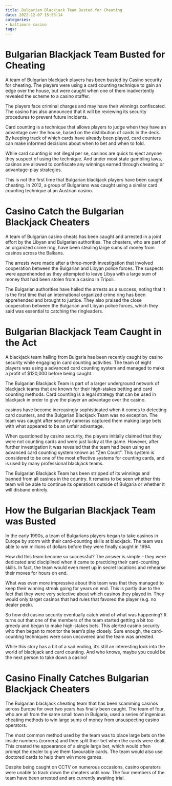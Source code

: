 ```yaml
---
title: Bulgarian Blackjack Team Busted for Cheating
date: 2022-12-07 15:55:14
categories:
- baltimore casino
tags:
---
```



#  Bulgarian Blackjack Team Busted for Cheating

A team of Bulgarian blackjack players has been busted by Casino security for cheating. The players were using a card counting technique to gain an edge over the house, but were caught when one of them inadvertently revealed the scheme to a casino staffer.

The players face criminal charges and may have their winnings confiscated. The casino has also announced that it will be reviewing its security procedures to prevent future incidents.

Card counting is a technique that allows players to judge when they have an advantage over the house, based on the distribution of cards in the deck. By keeping track of which cards have already been played, card counters can make informed decisions about when to bet and when to fold.

While card counting is not illegal per se, casinos are quick to eject anyone they suspect of using the technique. And under most state gambling laws, casinos are allowed to confiscate any winnings earned through cheating or advantage-play strategies.

This is not the first time that Bulgarian blackjack players have been caught cheating. In 2012, a group of Bulgarians was caught using a similar card counting technique at an Austrian casino.

#  Casino Catch the Bulgarian Blackjack Cheaters

A team of Bulgarian casino cheats has been caught and arrested in a joint effort by the Libyan and Bulgarian authorities. The cheaters, who are part of an organized crime ring, have been stealing large sums of money from casinos across the Balkans.

The arrests were made after a three-month investigation that involved cooperation between the Bulgarian and Libyan police forces. The suspects were apprehended as they attempted to leave Libya with a large sum of money that had been stolen from a casino in Tripoli.

The Bulgarian authorities have hailed the arrests as a success, noting that it is the first time that an international organized crime ring has been apprehended and brought to justice. They also praised the close cooperation between the Bulgarian and Libyan police forces, which they said was essential to catching the ringleaders.

#  Bulgarian Blackjack Team Caught in the Act

A blackjack team hailing from Bulgaria has been recently caught by casino security while engaging in card counting activities. The team of eight players was using a advanced card counting system and managed to make a profit of $120,000 before being caught.

The Bulgarian Blackjack Team is part of a larger underground network of blackjack teams that are known for their high-stakes betting and card counting methods. Card counting is a legal strategy that can be used in blackjack in order to give the player an advantage over the casino.

 casinos have become increasingly sophisticated when it comes to detecting card counters, and the Bulgarian Blackjack Team was no exception. The team was caught after security cameras captured them making large bets with what appeared to be an unfair advantage.

When questioned by casino security, the players initially claimed that they were not counting cards and were just lucky at the game. However, after further investigation it was revealed that the team had been using an advanced card counting system known as “Zen Count”. This system is considered to be one of the most effective systems for counting cards, and is used by many professional blackjack teams.

The Bulgarian Blackjack Team has been stripped of its winnings and banned from all casinos in the country. It remains to be seen whether this team will be able to continue its operations outside of Bulgaria or whether it will disband entirely.

#  How the Bulgarian Blackjack Team was Busted

In the early 1990s, a team of Bulgarians players began to take casinos in Europe by storm with their card-counting skills at blackjack. The team was able to win millions of dollars before they were finally caught in 1994.

How did this team become so successful? The answer is simple – they were dedicated and disciplined when it came to practicing their card-counting skills. In fact, the team would even meet up in secret locations and rehearse their moves for hours on end.

What was even more impressive about this team was that they managed to keep their winning streak going for years on end. This is partly due to the fact that they were very selective about which casinos they played in. They would only target casinos that had rules that favored the player (e.g. no dealer peek).

So how did casino security eventually catch wind of what was happening? It turns out that one of the members of the team started getting a bit too greedy and began to make high-stakes bets. This alerted casino security who then began to monitor the team’s play closely. Sure enough, the card-counting techniques were soon uncovered and the team was arrested.

While this story has a bit of a sad ending, it’s still an interesting look into the world of blackjack and card counting. And who knows, maybe you could be the next person to take down a casino!

#  Casino Finally Catches Bulgarian Blackjack Cheaters

The Bulgarian blackjack cheating team that has been scamming casinos across Europe for over two years has finally been caught. The team of four, who are all from the same small town in Bulgaria, used a series of ingenious cheating methods to win large sums of money from unsuspecting casino operators.

The most common method used by the team was to place large bets on the inside numbers (corners) and then split their bet when the cards were dealt. This created the appearance of a single large bet, which would often prompt the dealer to give them favourable cards. The team would also use doctored cards to help them win more games.

Despite being caught on CCTV on numerous occasions, casino operators were unable to track down the cheaters until now. The four members of the team have been arrested and are currently awaiting trial.